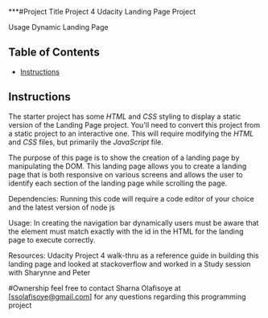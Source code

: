 ***#Project Title Project 4 Udacity Landing Page Project

Usage Dynamic Landing Page

## Table of Contents

* [Instructions](#instructions)

## Instructions

The starter project has some _HTML_ and _CSS_ styling to display a static version of the Landing Page project. You'll need to convert this project from a static project to an interactive one. This will require modifying the _HTML_ and _CSS_ files, but primarily the _JavaScript_ file.

The purpose of this page is to show the creation of a landing page by manipulating the DOM.
This landing page allows you to create a landing page that is both responsive on various screens and allows the user to identify each section of the landing page while scrolling the page. 

Dependencies:
Running this code will require a code editor of your choice and the latest version of node js

Usage:
In creating the navigation bar dynamically users must be aware that the element must match exactly with the id in the HTML for the landing page to execute correctly.



Resources: Udacity Project 4 walk-thru as a reference guide in building this landing page and looked at stackoverflow and worked in a Study session with Sharynne and Peter 


#Ownership feel free to contact Sharna Olafisoye at [ssolafisoye@gmail.com]
for any questions regarding this programming project